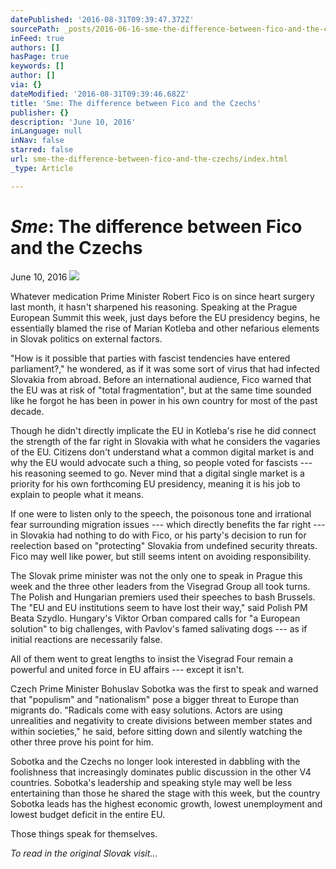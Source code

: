 ```yaml
---
datePublished: '2016-08-31T09:39:47.372Z'
sourcePath: _posts/2016-06-16-sme-the-difference-between-fico-and-the-czechs.md
inFeed: true
authors: []
hasPage: true
keywords: []
author: []
via: {}
dateModified: '2016-08-31T09:39:46.682Z'
title: 'Sme: The difference between Fico and the Czechs'
publisher: {}
description: 'June 10, 2016'
inLanguage: null
inNav: false
starred: false
url: sme-the-difference-between-fico-and-the-czechs/index.html
_type: Article

---
```

# _**Sme**_**: The difference between Fico and the Czechs**

June 10, 2016
![](https://the-grid-user-content.s3-us-west-2.amazonaws.com/8f5a0d03-c7d3-47be-94b7-317a24574141.jpg)

Whatever medication Prime Minister Robert Fico is on since heart surgery last month, it hasn't sharpened his reasoning. Speaking at the Prague European Summit this week, just days before the EU presidency begins, he essentially blamed the rise of Marian Kotleba and other nefarious elements in Slovak politics on external factors.

"How is it possible that parties with fascist tendencies have entered parliament?," he wondered, as if it was some sort of virus that had infected Slovakia from abroad. Before an international audience, Fico warned that the EU was at risk of "total fragmentation", but at the same time sounded like he forgot he has been in power in his own country for most of the past decade.

Though he didn't directly implicate the EU in Kotleba's rise he did connect the strength of the far right in Slovakia with what he considers the vagaries of the EU. Citizens don't understand what a common digital market is and why the EU would advocate such a thing, so people voted for fascists --- his reasoning seemed to go. Never mind that a digital single market is a priority for his own forthcoming EU presidency, meaning it is his job to explain to people what it means.

If one were to listen only to the speech, the poisonous tone and irrational fear surrounding migration issues --- which directly benefits the far right --- in Slovakia had nothing to do with Fico, or his party's decision to run for reelection based on "protecting" Slovakia from undefined security threats. Fico may well like power, but still seems intent on avoiding responsibility.

The Slovak prime minister was not the only one to speak in Prague this week and the three other leaders from the Visegrad Group all took turns. The Polish and Hungarian premiers used their speeches to bash Brussels. The "EU and EU institutions seem to have lost their way," said Polish PM Beata Szydlo. Hungary's Viktor Orban compared calls for "a European solution" to big challenges, with Pavlov's famed salivating dogs --- as if initial reactions are necessarily false.

All of them went to great lengths to insist the Visegrad Four remain a powerful and united force in EU affairs --- except it isn't.

Czech Prime Minister Bohuslav Sobotka was the first to speak and warned that "populism" and "nationalism" pose a bigger threat to Europe than migrants do. "Radicals come with easy solutions. Actors are using unrealities and negativity to create divisions between member states and within societies," he said, before sitting down and silently watching the other three prove his point for him.

Sobotka and the Czechs no longer look interested in dabbling with the foolishness that increasingly dominates public discussion in the other V4 countries. Sobotka's leadership and speaking style may well be less entertaining than those he shared the stage with this week, but the country Sobotka leads has the highest economic growth, lowest unemployment and lowest budget deficit in the entire EU.

Those things speak for themselves.

_To read in the original Slovak visit..._